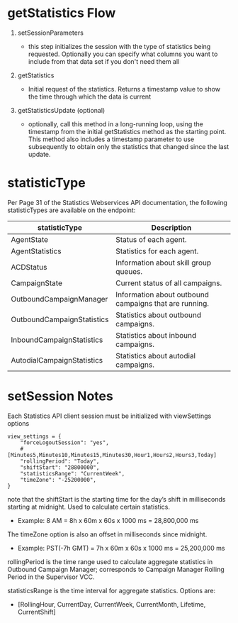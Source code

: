 # getStatistics Flow

1. setSessionParameters
    - this step initializes the session with the type of statistics being requested.  Optionally you can specify what columns you want to include from that data set if you don't need them all

2. getStatistics
    - Initial request of the statistics.  Returns a timestamp value to show the time through which the data is current

3. getStatisticsUpdate (optional)
    - optionally, call this method in a long-running loop, using the timestamp from the initial getStatistics method as the starting point.  This method also includes a timestamp parameter to use subsequently to obtain only the statistics that changed since the last update.

# statisticType

Per Page 31 of the Statistics Webservices API documentation, the following statisticTypes are available on the endpoint:

| statisticType | Description|
|---------------|------------|
|AgentState|Status of each agent.|
|AgentStatistics|Statistics for each agent.|
|ACDStatus|Information about skill group queues.|
|CampaignState|Current status of all campaigns.|
|OutboundCampaignManager|Information about outbound campaigns that are running.|
|OutboundCampaignStatistics|Statistics about outbound campaigns.|
|InboundCampaignStatistics|Statistics about inbound campaigns.|
|AutodialCampaignStatistics|Statistics about autodial campaigns.|

# setSession Notes

Each Statistics API client session must be initialized with viewSettings options

    view_settings = {
        "forceLogoutSession": "yes",
        # [Minutes5,Minutes10,Minutes15,Minutes30,Hour1,Hours2,Hours3,Today]
        "rollingPeriod": "Today",
        "shiftStart": "28800000",
        "statisticsRange": "CurrentWeek",
        "timeZone": "-25200000",
    }

note that the shiftStart is the starting time for the day’s shift in milliseconds starting at midnight. Used to calculate certain statistics.

  - Example: 8 AM = 8h x 60m x 60s x 1000 ms = 28,800,000 ms

The timeZone option is also an offset in milliseconds since midnight.  
  
  - Example: PST(-7h GMT) = 7h x 60m x 60s x 1000 ms = 25,200,000 ms

rollingPeriod is the time range used to calculate aggregate statistics in Outbound Campaign Manager; corresponds to Campaign Manager Rolling Period in the Supervisor VCC.

statisticsRange is the time interval for aggregate statistics.  Options are:

  - [RollingHour, CurrentDay, CurrentWeek, CurrentMonth, Lifetime, CurrentShift]